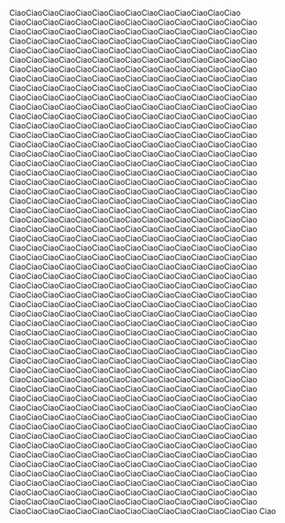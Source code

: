 CiaoCiaoCiaoCiaoCiaoCiaoCiaoCiaoCiaoCiaoCiaoCiaoCiaoCiao
CiaoCiaoCiaoCiaoCiaoCiaoCiaoCiaoCiaoCiaoCiaoCiaoCiaoCiaoCiao
CiaoCiaoCiaoCiaoCiaoCiaoCiaoCiaoCiaoCiaoCiaoCiaoCiaoCiaoCiao
CiaoCiaoCiaoCiaoCiaoCiaoCiaoCiaoCiaoCiaoCiaoCiaoCiaoCiaoCiao
CiaoCiaoCiaoCiaoCiaoCiaoCiaoCiaoCiaoCiaoCiaoCiaoCiaoCiaoCiao
CiaoCiaoCiaoCiaoCiaoCiaoCiaoCiaoCiaoCiaoCiaoCiaoCiaoCiaoCiao
CiaoCiaoCiaoCiaoCiaoCiaoCiaoCiaoCiaoCiaoCiaoCiaoCiaoCiaoCiao
CiaoCiaoCiaoCiaoCiaoCiaoCiaoCiaoCiaoCiaoCiaoCiaoCiaoCiaoCiao
CiaoCiaoCiaoCiaoCiaoCiaoCiaoCiaoCiaoCiaoCiaoCiaoCiaoCiaoCiao
CiaoCiaoCiaoCiaoCiaoCiaoCiaoCiaoCiaoCiaoCiaoCiaoCiaoCiaoCiao
CiaoCiaoCiaoCiaoCiaoCiaoCiaoCiaoCiaoCiaoCiaoCiaoCiaoCiaoCiao
CiaoCiaoCiaoCiaoCiaoCiaoCiaoCiaoCiaoCiaoCiaoCiaoCiaoCiaoCiao
CiaoCiaoCiaoCiaoCiaoCiaoCiaoCiaoCiaoCiaoCiaoCiaoCiaoCiaoCiao
CiaoCiaoCiaoCiaoCiaoCiaoCiaoCiaoCiaoCiaoCiaoCiaoCiaoCiaoCiao
CiaoCiaoCiaoCiaoCiaoCiaoCiaoCiaoCiaoCiaoCiaoCiaoCiaoCiaoCiao
CiaoCiaoCiaoCiaoCiaoCiaoCiaoCiaoCiaoCiaoCiaoCiaoCiaoCiaoCiao
CiaoCiaoCiaoCiaoCiaoCiaoCiaoCiaoCiaoCiaoCiaoCiaoCiaoCiaoCiao
CiaoCiaoCiaoCiaoCiaoCiaoCiaoCiaoCiaoCiaoCiaoCiaoCiaoCiaoCiao
CiaoCiaoCiaoCiaoCiaoCiaoCiaoCiaoCiaoCiaoCiaoCiaoCiaoCiaoCiao
CiaoCiaoCiaoCiaoCiaoCiaoCiaoCiaoCiaoCiaoCiaoCiaoCiaoCiaoCiao
CiaoCiaoCiaoCiaoCiaoCiaoCiaoCiaoCiaoCiaoCiaoCiaoCiaoCiaoCiao
CiaoCiaoCiaoCiaoCiaoCiaoCiaoCiaoCiaoCiaoCiaoCiaoCiaoCiaoCiao
CiaoCiaoCiaoCiaoCiaoCiaoCiaoCiaoCiaoCiaoCiaoCiaoCiaoCiaoCiao
CiaoCiaoCiaoCiaoCiaoCiaoCiaoCiaoCiaoCiaoCiaoCiaoCiaoCiaoCiao
CiaoCiaoCiaoCiaoCiaoCiaoCiaoCiaoCiaoCiaoCiaoCiaoCiaoCiaoCiao
CiaoCiaoCiaoCiaoCiaoCiaoCiaoCiaoCiaoCiaoCiaoCiaoCiaoCiaoCiao
CiaoCiaoCiaoCiaoCiaoCiaoCiaoCiaoCiaoCiaoCiaoCiaoCiaoCiaoCiao
CiaoCiaoCiaoCiaoCiaoCiaoCiaoCiaoCiaoCiaoCiaoCiaoCiaoCiaoCiao
CiaoCiaoCiaoCiaoCiaoCiaoCiaoCiaoCiaoCiaoCiaoCiaoCiaoCiaoCiao
CiaoCiaoCiaoCiaoCiaoCiaoCiaoCiaoCiaoCiaoCiaoCiaoCiaoCiaoCiao
CiaoCiaoCiaoCiaoCiaoCiaoCiaoCiaoCiaoCiaoCiaoCiaoCiaoCiaoCiao
CiaoCiaoCiaoCiaoCiaoCiaoCiaoCiaoCiaoCiaoCiaoCiaoCiaoCiaoCiao
CiaoCiaoCiaoCiaoCiaoCiaoCiaoCiaoCiaoCiaoCiaoCiaoCiaoCiaoCiao
CiaoCiaoCiaoCiaoCiaoCiaoCiaoCiaoCiaoCiaoCiaoCiaoCiaoCiaoCiao
CiaoCiaoCiaoCiaoCiaoCiaoCiaoCiaoCiaoCiaoCiaoCiaoCiaoCiaoCiao
CiaoCiaoCiaoCiaoCiaoCiaoCiaoCiaoCiaoCiaoCiaoCiaoCiaoCiaoCiao
CiaoCiaoCiaoCiaoCiaoCiaoCiaoCiaoCiaoCiaoCiaoCiaoCiaoCiaoCiao
CiaoCiaoCiaoCiaoCiaoCiaoCiaoCiaoCiaoCiaoCiaoCiaoCiaoCiaoCiao
CiaoCiaoCiaoCiaoCiaoCiaoCiaoCiaoCiaoCiaoCiaoCiaoCiaoCiaoCiao
CiaoCiaoCiaoCiaoCiaoCiaoCiaoCiaoCiaoCiaoCiaoCiaoCiaoCiaoCiao
CiaoCiaoCiaoCiaoCiaoCiaoCiaoCiaoCiaoCiaoCiaoCiaoCiaoCiaoCiao
CiaoCiaoCiaoCiaoCiaoCiaoCiaoCiaoCiaoCiaoCiaoCiaoCiaoCiaoCiao
CiaoCiaoCiaoCiaoCiaoCiaoCiaoCiaoCiaoCiaoCiaoCiaoCiaoCiaoCiao
CiaoCiaoCiaoCiaoCiaoCiaoCiaoCiaoCiaoCiaoCiaoCiaoCiaoCiaoCiao
CiaoCiaoCiaoCiaoCiaoCiaoCiaoCiaoCiaoCiaoCiaoCiaoCiaoCiaoCiao
CiaoCiaoCiaoCiaoCiaoCiaoCiaoCiaoCiaoCiaoCiaoCiaoCiaoCiaoCiao
CiaoCiaoCiaoCiaoCiaoCiaoCiaoCiaoCiaoCiaoCiaoCiaoCiaoCiaoCiao
CiaoCiaoCiaoCiaoCiaoCiaoCiaoCiaoCiaoCiaoCiaoCiaoCiaoCiaoCiao
CiaoCiaoCiaoCiaoCiaoCiaoCiaoCiaoCiaoCiaoCiaoCiaoCiaoCiaoCiao
CiaoCiaoCiaoCiaoCiaoCiaoCiaoCiaoCiaoCiaoCiaoCiaoCiaoCiaoCiao
CiaoCiaoCiaoCiaoCiaoCiaoCiaoCiaoCiaoCiaoCiaoCiaoCiaoCiaoCiao
CiaoCiaoCiaoCiaoCiaoCiaoCiaoCiaoCiaoCiaoCiaoCiaoCiaoCiaoCiao
CiaoCiaoCiaoCiaoCiaoCiaoCiaoCiaoCiaoCiaoCiaoCiaoCiaoCiaoCiao
CiaoCiaoCiaoCiaoCiaoCiaoCiaoCiaoCiaoCiaoCiaoCiaoCiaoCiaoCiao
Ciao